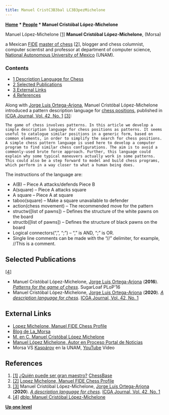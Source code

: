 ```yaml
---
title: Manuel CristC3B3bal LC3B3pezMichelone
---
```

**[Home](Home "Home") \* [People](People "People") \* Manuel Cristóbal López-Michelone**



 [](https://es.chessbase.com/post/-quin-puede-ser-gran-maestro-) Manuel López-Michelone <a id="cite-note-1" href="#cite-ref-1">[1]</a> 
**Manuel Cristóbal López-Michelone**, (Morsa)  

a Mexican [FIDE](FIDE "FIDE") [master of chess](https://en.wikipedia.org/wiki/FIDE_titles#FIDE_Master_.28FM.29) <a id="cite-note-2" href="#cite-ref-2">[2]</a>, blogger and chess columnist, computer scientist and professor at department of computer science, [National Autonomous University of Mexico](https://en.wikipedia.org/wiki/National_Autonomous_University_of_Mexico) (UNAM).



### Contents


* [1 Description Language for Chess](#description-language-for-chess)
* [2 Selected Publications](#selected-publications)
* [3 External Links](#external-links)
* [4 References](#references)






Along with [Jorge Luis Ortega-Arjona](Jorge_Luis_Ortega-Arjona "Jorge Luis Ortega-Arjona"), Manuel Cristóbal López-Michelone introduced a pattern description language for [chess positions](Chess_Position "Chess Position"), published in [ICGA Journal, Vol. 42, No. 1](ICGA_Journal#42_1 "ICGA Journal") <a id="cite-note-3" href="#cite-ref-3">[3]</a>:




```
The game of chess involves patterns. In this article we develop a simple description language for chess positions as patterns. It seems useful to catalogue similar positions in a generic form, based on common elements, in order to simplify the search for chess positions. A simple chess pattern language is used here to develop a computer program to find similar chess configurations. The aim is to avoid a commonly-used brute force approach. Further, this language could explain why some typical maneuvers actually work in some patterns. This could also be a step forward to model and build chess programs, which perform in a way closer to what a human being does. 

```

The instructions of the language are:



* A(B) – Piece A attacks/defends Piece B
* A(square) – Piece A attacks square
* A square – Piece A at square
* taboo(square) – Make a square unavailable to defender
* action(chess movement) – The recommended move for the pattern
* structw([list of pawns]) – Defines the structure of the white pawns on the board
* structb([list of pawns]) – Defines the structure of black pawns on the board
* Logical connectors(“,”, “;”) – “,” is AND, “;” is OR.
* Single line comments can be made with the “//” delimiter, for example, //This is a comment.


## Selected Publications


<a id="cite-note-4" href="#cite-ref-4">[4]</a>



* Manuel Cristóbal López-Michelone, [Jorge Luis Ortega-Arjona](Jorge_Luis_Ortega-Arjona "Jorge Luis Ortega-Arjona") (**2016**). *[Patterns for the game of chess](https://www.semanticscholar.org/paper/Patterns-for-the-game-of-chess-L%C3%B3pez-Michelone-Ortega-Arjona/3b7d115e187dbefc55f0979ba87908b6fe421ecc)*. SugarLoaf PLoP'16
* Manuel Cristóbal López-Michelone, [Jorge Luis Ortega-Arjona](Jorge_Luis_Ortega-Arjona "Jorge Luis Ortega-Arjona") (**2020**). *[A description language for chess](https://content.iospress.com/articles/icga-journal/icg190141)*. [ICGA Journal, Vol. 42, No. 1](ICGA_Journal#42_1 "ICGA Journal")


## External Links


* [Lopez Michelone, Manuel FIDE Chess Profile](https://ratings.fide.com/card.phtml?event=5100305)
* [Blog de La\_Morsa](http://la-morsa.blogspot.com/)
* [M. en C. Manuel Cristóbal López Michelone](http://www.fciencias.unam.mx/directorio/11246)
* [Manuel López Michelone, Autor en Proceso Portal de Noticias](https://www.proceso.com.mx/author/manuel-lopez-michelone)
* Morsa VS [Kaspárov](Garry_Kasparov "Garry Kasparov") en la UNAM, [YouTube](https://en.wikipedia.org/wiki/YouTube) Video


 
## References


1. <a id="cite-ref-1" href="#cite-note-1">[1]</a> [¿Quién puede ser gran maestro?](https://es.chessbase.com/post/-quin-puede-ser-gran-maestro-) [ChessBase](ChessBase "ChessBase")
2. <a id="cite-ref-2" href="#cite-note-2">[2]</a> [Lopez Michelone, Manuel FIDE Chess Profile](https://ratings.fide.com/card.phtml?event=5100305)
3. <a id="cite-ref-3" href="#cite-note-3">[3]</a> Manuel Cristóbal López-Michelone, [Jorge Luis Ortega-Arjona](Jorge_Luis_Ortega-Arjona "Jorge Luis Ortega-Arjona") (**2020**). *[A description language for chess](https://content.iospress.com/articles/icga-journal/icg190141)*. [ICGA Journal, Vol. 42, No. 1](ICGA_Journal#42_1 "ICGA Journal")
4. <a id="cite-ref-4" href="#cite-note-4">[4]</a> [dblp: Manuel Cristóbal López-Michelone](https://dblp.uni-trier.de/pers/hd/l/L=oacute=pez=Michelone:Manuel_Crist=oacute=bal)

**[Up one level](People "People")**







 
